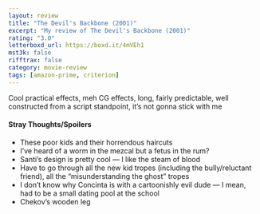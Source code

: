 ```yaml
---
layout: review
title: "The Devil's Backbone (2001)"
excerpt: "My review of The Devil's Backbone (2001)"
rating: "3.0"
letterboxd_url: https://boxd.it/4mVEh1
mst3k: false
rifftrax: false
category: movie-review
tags: [amazon-prime, criterion]
---
```


Cool practical effects, meh CG effects, long, fairly predictable, well constructed from a script standpoint, it’s not gonna stick with me

#### Stray Thoughts/Spoilers

- These poor kids and their horrendous haircuts
- I’ve heard of a worm in the mezcal but a fetus in the rum?
- Santi’s design is pretty cool — I like the steam of blood
- Have to go through all the new kid tropes (including the bully/reluctant friend), all the “misunderstanding the ghost” tropes
- I don’t know why Concinta is with a cartoonishly evil dude — I mean, had to be a small dating pool at the school
- Chekov’s wooden leg
